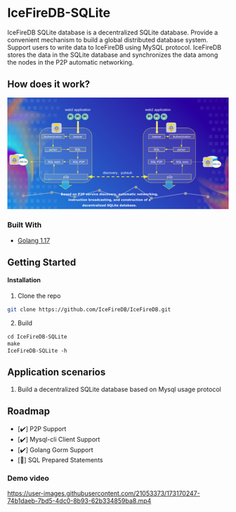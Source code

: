 # IceFireDB-SQLite

IceFireDB SQLite database is a decentralized SQLite database. Provide a convenient mechanism to build a global distributed database system. Support users to write data to IceFireDB using MySQL protocol. IceFireDB stores the data in the SQLite database and synchronizes the data among the nodes in the P2P automatic networking.

## How does it work?
![framework](./docs/icefiredb-sqlite.png)

### Built With

* [Golang 1.17](https://go.dev/)

## Getting Started

#### Installation

1. Clone the repo

~~~bash
git clone https://github.com/IceFireDB/IceFireDB.git
~~~

2. Build

```shell
cd IceFireDB-SQLite
make
IceFireDB-SQLite -h
```


## Application scenarios

1. Build a decentralized SQLite database based on Mysql usage protocol

## Roadmap

- [✔️] P2P Support
- [✔️] Mysql-cli Client Support
- [✔️] Golang Gorm Support
- [💪] SQL Prepared Statements

### Demo video

https://user-images.githubusercontent.com/21053373/173170247-74b1daeb-7bd5-4dc0-8b93-62b334859ba8.mp4

